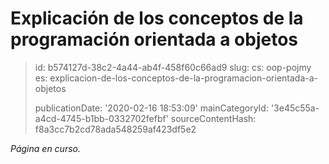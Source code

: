 Explicación de los conceptos de la programación orientada a objetos
===================================================================

> id: b574127d-38c2-4a44-ab4f-458f60c66ad9
> slug:
> 	cs: oop-pojmy
> 	es: explicacion-de-los-conceptos-de-la-programacion-orientada-a-objetos
> 
> publicationDate: '2020-02-16 18:53:09'
> mainCategoryId: '3e45c55a-a4cd-4745-b1bb-0332702fefbf'
> sourceContentHash: f8a3cc7b2cd78ada548259af423df5e2

*Página en curso.*

